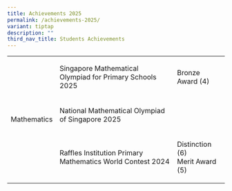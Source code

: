 ```yaml
---
title: Achievements 2025
permalink: /achievements-2025/
variant: tiptap
description: ""
third_nav_title: Students Achievements
---
```

<table style="minWidth: 75px">
<colgroup>
<col>
<col>
<col>
</colgroup>
<tbody>
<tr>
<td rowspan="3" colspan="1">
<p>Mathematics</p>
</td>
<td rowspan="1" colspan="1">
<p>Singapore Mathematical Olympiad for Primary Schools 2025</p>
</td>
<td rowspan="1" colspan="1">
<p>Bronze Award (4)</p>
</td>
</tr>
<tr>
<td rowspan="1" colspan="1">
<p>National Mathematical Olympiad of Singapore 2025</p>
</td>
<td rowspan="1" colspan="1">
<p></p>
</td>
</tr>
<tr>
<td rowspan="1" colspan="1">
<p>Raffles Institution Primary Mathematics World Contest 2024</p>
</td>
<td rowspan="1" colspan="1">
<p>Distinction (6)
<br>Merit Award (5)</p>
</td>
</tr>
</tbody>
</table>
<p></p>